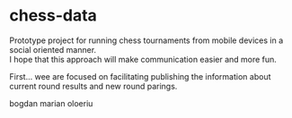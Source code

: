 # chess-data
Prototype project for running chess tournaments from mobile devices in a social oriented manner.  
I hope that this approach will make communication easier and more fun.  
  
First... wee are focused on facilitating publishing the information about current round results and
new round parings.

bogdan marian oloeriu